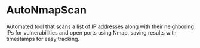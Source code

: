 # AutoNmapScan
Automated tool that scans a list of IP addresses along with their neighboring IPs for vulnerabilities and open ports using Nmap, saving results with timestamps for easy tracking.
